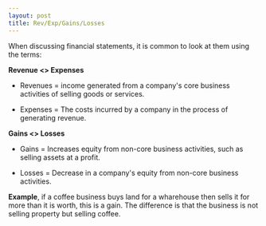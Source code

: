 ```yaml
---
layout: post
title: Rev/Exp/Gains/Losses
---
```



When discussing financial statements, it is common to look at them using the terms:  

**Revenue <> Expenses**

- Revenues = income generated from a company's core business activities of selling goods or services.

- Expenses = The costs incurred by a company in the process of generating revenue.

**Gains <> Losses**

- Gains = Increases equity from non-core business activities, such as selling assets at a profit. 
   
- Losses = Decrease in a company's equity from non-core business activities.

**Example**, if a coffee business buys land for a wharehouse then sells it for more than it is worth, this is a gain. The difference is that the business is not selling property but selling coffee. 